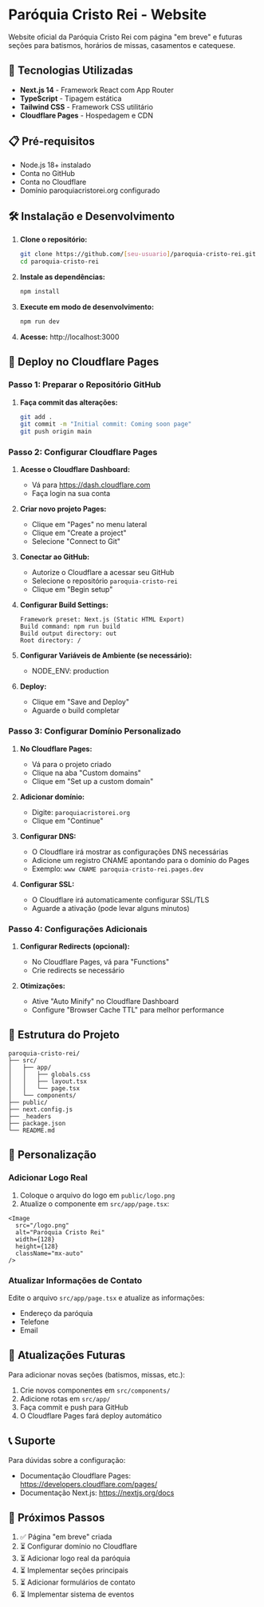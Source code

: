 # Paróquia Cristo Rei - Website

Website oficial da Paróquia Cristo Rei com página "em breve" e futuras seções para batismos, horários de missas, casamentos e catequese.

## 🚀 Tecnologias Utilizadas

- **Next.js 14** - Framework React com App Router
- **TypeScript** - Tipagem estática
- **Tailwind CSS** - Framework CSS utilitário
- **Cloudflare Pages** - Hospedagem e CDN

## 📋 Pré-requisitos

- Node.js 18+ instalado
- Conta no GitHub
- Conta no Cloudflare
- Domínio paroquiacristorei.org configurado

## 🛠️ Instalação e Desenvolvimento

1. **Clone o repositório:**
   ```bash
   git clone https://github.com/[seu-usuario]/paroquia-cristo-rei.git
   cd paroquia-cristo-rei
   ```

2. **Instale as dependências:**
   ```bash
   npm install
   ```

3. **Execute em modo de desenvolvimento:**
   ```bash
   npm run dev
   ```

4. **Acesse:** http://localhost:3000

## 🚀 Deploy no Cloudflare Pages

### Passo 1: Preparar o Repositório GitHub

1. **Faça commit das alterações:**
   ```bash
   git add .
   git commit -m "Initial commit: Coming soon page"
   git push origin main
   ```

### Passo 2: Configurar Cloudflare Pages

1. **Acesse o Cloudflare Dashboard:**
   - Vá para https://dash.cloudflare.com
   - Faça login na sua conta

2. **Criar novo projeto Pages:**
   - Clique em "Pages" no menu lateral
   - Clique em "Create a project"
   - Selecione "Connect to Git"

3. **Conectar ao GitHub:**
   - Autorize o Cloudflare a acessar seu GitHub
   - Selecione o repositório `paroquia-cristo-rei`
   - Clique em "Begin setup"

4. **Configurar Build Settings:**
   ```
   Framework preset: Next.js (Static HTML Export)
   Build command: npm run build
   Build output directory: out
   Root directory: /
   ```

5. **Configurar Variáveis de Ambiente (se necessário):**
   - NODE_ENV: production

6. **Deploy:**
   - Clique em "Save and Deploy"
   - Aguarde o build completar

### Passo 3: Configurar Domínio Personalizado

1. **No Cloudflare Pages:**
   - Vá para o projeto criado
   - Clique na aba "Custom domains"
   - Clique em "Set up a custom domain"

2. **Adicionar domínio:**
   - Digite: `paroquiacristorei.org`
   - Clique em "Continue"

3. **Configurar DNS:**
   - O Cloudflare irá mostrar as configurações DNS necessárias
   - Adicione um registro CNAME apontando para o domínio do Pages
   - Exemplo: `www CNAME paroquia-cristo-rei.pages.dev`

4. **Configurar SSL:**
   - O Cloudflare irá automaticamente configurar SSL/TLS
   - Aguarde a ativação (pode levar alguns minutos)

### Passo 4: Configurações Adicionais

1. **Configurar Redirects (opcional):**
   - No Cloudflare Pages, vá para "Functions"
   - Crie redirects se necessário

2. **Otimizações:**
   - Ative "Auto Minify" no Cloudflare Dashboard
   - Configure "Browser Cache TTL" para melhor performance

## 📁 Estrutura do Projeto

```
paroquia-cristo-rei/
├── src/
│   ├── app/
│   │   ├── globals.css
│   │   ├── layout.tsx
│   │   └── page.tsx
│   └── components/
├── public/
├── next.config.js
├── _headers
├── package.json
└── README.md
```

## 🎨 Personalização

### Adicionar Logo Real

1. Coloque o arquivo do logo em `public/logo.png`
2. Atualize o componente em `src/app/page.tsx`:

```tsx
<Image
  src="/logo.png"
  alt="Paróquia Cristo Rei"
  width={128}
  height={128}
  className="mx-auto"
/>
```

### Atualizar Informações de Contato

Edite o arquivo `src/app/page.tsx` e atualize as informações:
- Endereço da paróquia
- Telefone
- Email

## 🔄 Atualizações Futuras

Para adicionar novas seções (batismos, missas, etc.):

1. Crie novos componentes em `src/components/`
2. Adicione rotas em `src/app/`
3. Faça commit e push para GitHub
4. O Cloudflare Pages fará deploy automático

## 📞 Suporte

Para dúvidas sobre a configuração:
- Documentação Cloudflare Pages: https://developers.cloudflare.com/pages/
- Documentação Next.js: https://nextjs.org/docs

## 📝 Próximos Passos

1. ✅ Página "em breve" criada
2. ⏳ Configurar domínio no Cloudflare
3. ⏳ Adicionar logo real da paróquia
4. ⏳ Implementar seções principais
5. ⏳ Adicionar formulários de contato
6. ⏳ Implementar sistema de eventos
